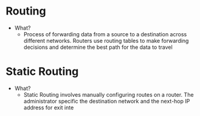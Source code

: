 # Routing
- What?
	- Process of forwarding data from a source to a destination across different networks. Routers use routing tables to make forwarding decisions and determine the best path for the data to travel

# Static Routing
- What?
	- Static Routing involves manually configuring routes on a router. The administrator specific the destination network and the next-hop IP address for exit inte